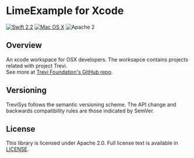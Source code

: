 # LimeExample for Xcode

[![Swift 2.2](https://img.shields.io/badge/Swift-2.2-orange.svg?style=flat)](https://developer.apple.com/swift/)
[![Mac OS X](https://img.shields.io/badge/platform-osx-lightgrey.svg?style=flat)](https://developer.apple.com/swift/)
![Apache 2](https://img.shields.io/badge/license-Apache2-blue.svg?style=flat)

## Overview
An xcode workspace for OSX developers. The worksapce contains projects related with project Trevi.  
See more at [Trevi Foundation's GitHub repo](https://github.com/Trevi-Swift).

## Versioning
TreviSys follows the semantic versioning scheme. The API change and backwards compatibility rules are those indicated by SemVer.

## License
This library is licensed under Apache 2.0. Full license text is available in [LICENSE](LICENSE.txt).